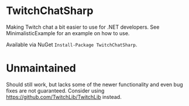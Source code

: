 # TwitchChatSharp

Making Twitch chat a bit easier to use for .NET developers. See MinimalisticExample for an example on how to use.

Available via NuGet `Install-Package TwitchChatSharp`.

# Unmaintained

Should still work, but lacks some of the newer functionality and even bug fixes are not guaranteed. Consider using https://github.com/TwitchLib/TwitchLib instead.
